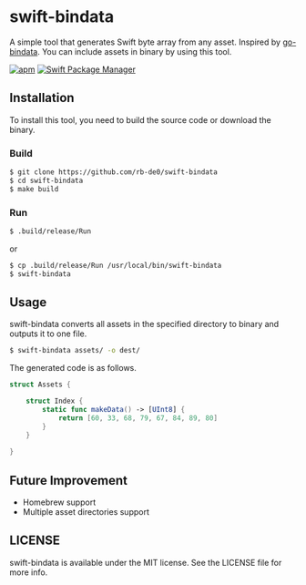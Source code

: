 # swift-bindata

A simple tool that generates Swift byte array from any asset. Inspired by [go-bindata](https://github.com/jteeuwen/go-bindata). You can include assets in binary by using this tool.

[![apm](https://img.shields.io/apm/l/vim-mode.svg)]()
[![Swift Package Manager](https://img.shields.io/badge/Swift%20Package%20Manager-compatible-brightgreen.svg)](https://github.com/apple/swift-package-manager)

## Installation

To install this tool, you need to build the source code or download the binary.

### Build

```bash
$ git clone https://github.com/rb-de0/swift-bindata
$ cd swift-bindata
$ make build
```

### Run


```bash
$ .build/release/Run
```

or

```bash
$ cp .build/release/Run /usr/local/bin/swift-bindata
$ swift-bindata
```

## Usage

swift-bindata converts all assets in the specified directory to binary and outputs it to one file.

```bash
$ swift-bindata assets/ -o dest/
```

The generated code is as follows.

```Swift
struct Assets {

    struct Index {
        static func makeData() -> [UInt8] {
            return [60, 33, 68, 79, 67, 84, 89, 80]
        }
    }
    
}
```

## Future Improvement

- Homebrew support
- Multiple asset directories support

## LICENSE

swift-bindata is available under the MIT license. See the LICENSE file for more info.


